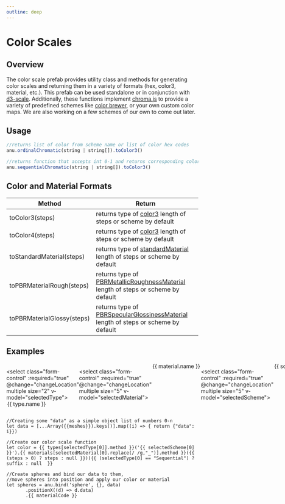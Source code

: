 ```yaml
---
outline: deep
---
```

<script setup>
  import {ref, computed } from 'vue';
  import {schemes} from '@jpmorganchase/anu';
  import chroma from './chroma.vue';

  const types = ref({ Ordinal: {
    name: "Ordinal",
    method: "d3.scaleOrdinal(anu.ordinalChromatic"
  },
    Sequential: {
    name: "Sequential",
    method: "d3.scaleSequential(anu.sequentialChromatic"
  }})

  const materials = ref({ 
    Color3: {
      name: "Color3",
      method: "toColor3",
    },
    Color4: {
      name: "Color4",
      method: "toColor4",
    },
    Standard_Material: {
      name: "Standard Material",
      method: "toStandardMaterial",
    },
    PBR_Rough: {
      name: "PBR Rough",
      method: "toPBRMaterialRough",
    },
    PBR_Glossy: {
      name: "PBR Glossy",
      method: "toPBRMaterialGlossy",
    }
  })

  const schemeList  = ref(Object.keys(schemes).reverse())

  let selectedType = ref(["Ordinal"]);
  let selectedMaterial = ref(["Color3"]);
  let selectedScheme = ref(["d310"]);
  let meshes = ref(10);
  let steps = ref(0);

  let suffix = computed(() => ".domain([0," +  (meshes.value - 1) + "])")
  
  let materialCode =  computed(() => (selectedMaterial.value[0] == "Color3") ? 'material(() => new BABYLON.StandardMaterial("mat"))\n\xa0\xa0\xa0\xa0\xa0\xa0\xa0.diffuseColor((d) => color(d.data))' :
      (selectedMaterial.value[0] == "Color4") ? 'material(() => new BABYLON.StandardMaterial("mat"))\n\xa0\xa0\xa0\xa0\xa0\xa0\xa0.diffuseColor((d) => color(d.data))' :
      (selectedMaterial.value[0] == "Standard Material") ? 'material((d) => color(d.data))' :
      (selectedMaterial.value[0] == "PBR Rough") ? 'material((d) => color(d.data))' :
      (selectedMaterial.value[0] == "PBR Glossy") ? 'material((d) => color(d.data))' : 
      null)

</script>

# Color Scales

## Overview

The color scale prefab provides utility class and methods for generating color scales and returning them in a variety of formats (hex, color3, material, etc.). This prefab can be used standalone or in conjunction with [d3-scale](https://d3js.org/d3-scale). Additionally, these functions implement [chroma.js](https://gka.github.io/chroma.js/) to provide a variety of predefined schemes like [color brewer](https://colorbrewer2.org/#type=sequential&scheme=BuGn&n=3), or your own custom color maps. We are also working on a few schemes of our own to come out later. 

## Usage



``` js
//returns list of color from scheme name or list of color hex codes
anu.ordinalChromatic(string | string[]).toColor3()

//returns function that accepts int 0-1 and returns corresponding color
anu.sequentialChromatic(string | string[]).toColor3() 
```



## Color and Material Formats

| Method       |    Return | 
| ------------- | ------------- | 
|   toColor3(steps)  | returns type of [color3](https://doc.babylonjs.com/typedoc/classes/BABYLON.Color3) length of steps or scheme by default | 
|   toColor4(steps)  | returns type of [color3](https://doc.babylonjs.com/typedoc/classes/BABYLON.Color4) length of steps or scheme by default | 
|   toStandardMaterial(steps)  | returns type of [standardMaterial](https://doc.babylonjs.com/typedoc/classes/BABYLON.StandardMaterial) length of steps or scheme by default | 
|   toPBRMaterialRough(steps)  | returns type of [PBRMetallicRoughnessMaterial](https://doc.babylonjs.com/typedoc/classes/BABYLON.PBRMetallicRoughnessMaterial) length of steps or scheme by default | 
|   toPBRMaterialGlossy(steps)  | returns type of [PBRSpecularGlossinessMaterial](https://doc.babylonjs.com/typedoc/classes/BABYLON.PBRSpecularGlossinessMaterial) length of steps or scheme by default | 
  

## Examples

<div class="container">
 <div class="ui">

  
  <select class="form-control" :required="true" @change="changeLocation" multiple size="2" v-model="selectedType">
      <option  v-for="type in types" :selected="selectedType === type.name" v-bind:value="type.name" >{{ type.name }}</option>
  </select>
  

  
  <select class="form-control" :required="true" @change="changeLocation" multiple size="5" v-model="selectedMaterial">
   <option v-for="material in materials" v-bind:value="material.name" :selected="selectedMaterial === material.name"  >{{ material.name }}</option>
  </select>

  <select class="form-control" :required="true" @change="changeLocation" multiple size="5" v-model="selectedScheme">
   <option v-for="scheme in schemeList" v-bind:value="scheme" :selected="selectedScheme === scheme" >{{ scheme }}</option>
  </select>

  
  

  <div class="sliders">
    <label> Meshes
      <input  type="range" min="5" max="50" class="slider" v-model.number="meshes">
    </label>
    <label> Steps
    <input type="range" min="0" max="100" class="slider" v-model.number="steps">
    </label>
  </div>
     
  </div>

  <chroma :type="selectedType[0]" :scheme="selectedScheme[0]" :material="selectedMaterial[0]" :meshes="meshes" :steps="steps" />
</div>


```js-vue
//Creating some "data" as a simple object list of numbers 0-n
let data = [...Array({{meshes}}).keys()].map((i) => { return {"data": i}})

//Create our color scale function
let color = {{ types[selectedType[0]].method }}('{{ selectedScheme[0] }}').{{ materials[selectedMaterial[0].replace(/ /g,"_")].method }}({{ (steps > 0) ? steps : null }})){{ (selectedType[0] == "Sequential") ? suffix : null  }}

//Create spheres and bind our data to them, 
//move spheres into position and apply our color or material
let spheres = anu.bind('sphere', {}, data)
       .positionX((d) => d.data)
       .{{ materialCode }}

```

  <style>
     .cards {
    display: flex;
    flex-wrap: wrap;
    align-items: flex-start;
    justify-content: center;
    flex-direction: row;
    margin-top: 10px;
  }

    .container {
    width: 100%
  }

  .ui {
    display: flex;
    justify-content: space-evenly;
  }

  .sliders {
    display: flex;
    flex-direction: column;
  }

  .canvas-container {
    width: 100%;
    height: 100px;
    overflow: hidden;
  }

  #canvas {
    width: 100%;
    height: 500px;
    position: relative;
    top: -200px;

  }
    </style>
